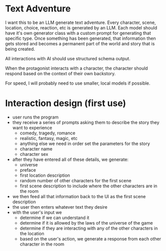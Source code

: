 # Text Adventure
I want this to be an LLM generate text adventure. Every character, scene, location, choice, reaction, etc 
is generated by an LLM. Each model should have it's own generator class with a custom prompt for generating that specific type. Once something has been generated, that information then gets stored and becomes
a permanent part of the world and story that is being created.

All interactions with AI should use structured schema output.

When the protagonist interacts with a character, the character should respond based on the context of their
own backstory.

For speed, I will probably need to use smaller, local models if possible.


# Interaction design (first use)
- user runs the program
- they receive a series of prompts asking them to describe the story they want to experience
    - comedy, tragedy, romance
    - realistic, fantasy, magic, etc
    - anything else we need in order set the parameters for the story
    - character name
    - character sex
- after they have entered all of these details, we generate:
    - universe
    - preface
    - first location description
    - random number of other characters for the first scene
    - first scene description to include where the other characters are in the room
- we then feed all that information back to the UI as the first scene description
- the user then enters whatever text they desire
- with the user's input we
    - determine if we can understand it
    - determine if it is allowed by the laws of the universe of the game
    - determine if they are interacting with any of the other characters in the location
    - based on the user's action, we generate a response from each other character in the room